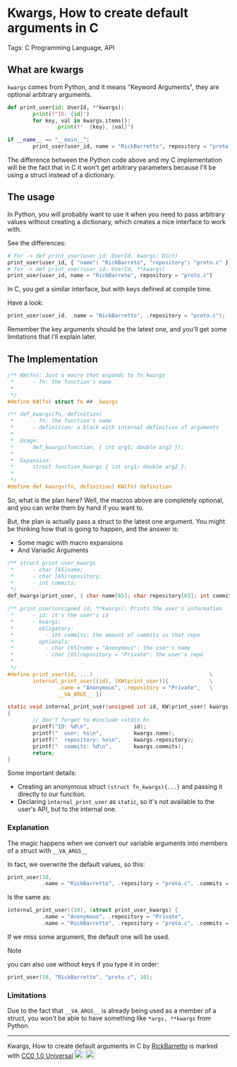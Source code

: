 

# Kwargs, How to create default arguments in C

Tags: C Programming Language, API


## What are kwargs

`kwargs` comes from Python, and it means "Keyword Arguments", they are optional arbitrary arguments.

```py
def print_user(id: UserId, **kwargs):
        print(f"ID: {id}")
        for key, val in kwargs.items():
                print(f"  {key}, {val}")

if __name__ == "__main__":
        print_user(user_id, name = "RickBarretto", repository = "proto.c")
```

The difference between the Python code above and my C implementation will be
the fact that in C it won't get arbitrary parameters because I'll be using a struct
instead of a dictionary.


## The usage

In Python, you will probably want to use it when you need to pass arbitrary values
without creating a dictionary, which creates a nice interface to work with.

See the differences:

```py
# for -> def print_user(user_id: UserId, kwargs: Dict)
print_user(user_id, { "name": "RickBarreto", "repository": "proto.c" })
# for -> def print_user(user_id: UserId, **kwargs)
print_user(user_id, name = "RickBarreto", repository = "proto.c")
```

In C, you get a similar interface, but with keys defined at compile time.

Have a look:

```c
print_user(user_id, .name = "RickBarretto", .repository = "proto.c");
```

Remember the key arguments should be the latest one,
and you'll get some limitations that I'll explain later.


## The Implementation

```c
/** KW(fn): Just a macro that expands to fn_kwargs
 *      - fn: the function's name
 *
 */
#define KW(fn) struct fn ## _kwargs

/** def_kwargs(fn, definition)
 *      - fn: the function's name
 *      - definition: a block with internal definition of arguments
 *
 *  Usage:
 *      def_kwargs(function, { int arg1; double arg2 });
 *
 *  Expansion:
 *      struct function_kwargs { int arg1; double arg2 };
 *
 */
#define def_kwargs(fn, definition) KW(fn) definition

```

So, what is the plan here? Well, the macros above are completely optional,
and you can write them by hand if you want to.

But, the plan is actually pass a struct to the latest one argument.
You might be thinking how that is going to happen, and the answer is:
* Some magic with macro expansions
* And Variadic Arguments

```c
/** struct print_user_kwargs
 *      - char [65]name;
 *      - char [65]repository;
 *      - int commits;
 */
def_kwargs(print_user, { char name[65]; char repository[65]; int commits });

/** print_user(unsigned id, **kwargs): Prints the user's information
 *      - id: it's the user's id
 *      - kwargs:
 *        obligatory:
 *          - int commits: the amount of commits in that repo
 *        optionals:
 *          - char [65]name = "Anonymous": the user's name
 *          - char [65]repository = "Private": the user's repo
 *
 */
#define print_user(id, ...)                                     \
        internal_print_user((id), (KW(print_user)){             \
                .name = "Anonymous", .repository = "Private",   \
                __VA_ARGS__ })

static void internal_print_user(unsigned int id, KW(print_user) kwargs)
{
        // don't forget to #include <stdio.h>
        printf("ID: %d\n",              id);
        printf("  user: %s\n",          kwargs.name);
        printf("  repository: %s\n",    kwargs.repository);
        printf("  commits: %d\n",       kwargs.commits);
        return;
}
```

Some important details:
- Creating an anonymous struct `(struct fn_kwargs){...}`
  and passing it directly to our function.
- Declaring `internal_print_user` as `static`, so it's not
  available to the user's API, but to the internal one.

### Explanation

The magic happens when we convert our variable arguments
into members of a struct with `__VA_ARGS__`

In fact, we overwrite the default values, so this:

```c
print_user(10,
           .name = "RickBarretto", .repository = "proto.c", .commits = 10);
```

Is the same as:

```c
internal_print_user((10), (struct print_user_kwargs) {
           .name = "Anonymous", .repository = "Private",
           .name = "RickBarretto", .repository = "proto.c", .commits = 10});
```

If we miss some argument, the default one will be used.

> [!NOTE]
> you can also use without keys if you type it in order:
>
> ```c
> print_user(10, "RickBarretto", "proto.c", 10);
> ```

### Limitations

Due to the fact that `__VA_ARGS__` is already being used as a member of a struct,
you won't be able to have something like `*args, **kwargs` from Python.

----

<p xmlns:cc="http://creativecommons.org/ns#" xmlns:dct="http://purl.org/dc/terms/"><span property="dct:title">Kwargs, How to create default arguments in C</span> by <a rel="cc:attributionURL dct:creator" property="cc:attributionName" href="https://github.com/RickBarretto">RickBarretto</a> is marked with <a href="http://creativecommons.org/publicdomain/zero/1.0?ref=chooser-v1" target="_blank" rel="license noopener noreferrer" style="display:inline-block;">CC0 1.0 Universal<img style="height:22px!important;margin-left:3px;vertical-align:text-bottom;" src="https://mirrors.creativecommons.org/presskit/icons/cc.svg?ref=chooser-v1"><img style="height:22px!important;margin-left:3px;vertical-align:text-bottom;" src="https://mirrors.creativecommons.org/presskit/icons/zero.svg?ref=chooser-v1"></a></p>
